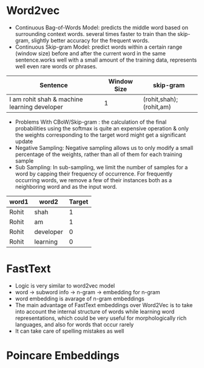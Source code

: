# Word2vec

- Continuous Bag-of-Words Model: predicts the middle word based on surrounding context words. several times faster to train than the skip-gram, slightly better accuracy for the frequent words.
- Continuous Skip-gram Model: predict words within a certain range (window size) before and after the current word in the same sentence.works well with a small amount of the training data, represents well even rare words or phrases.

| Sentence  | Window Size | skip-gram |
| ------------- | ------------- | ------------- |
| I am rohit shah & machine learning developer | 1  | (rohit,shah);(rohit,am) |

- Problems With CBoW/Skip-gram :  the calculation of the final probabilities using the softmax is quite an expensive operation & only the weights corresponding to the target word might get a significant update
- Negative Sampling: Negative sampling allows us to only modify a small percentage of the weights, rather than all of them for each training sample
- Sub Sampling: In sub-sampling, we limit the number of samples for a word by capping their frequency of occurrence. For frequently occurring words, we remove a few of their instances both as a neighboring word and as the input word.


| word1  | word2 | Target |
| ------------- | ------------- | ------------- |
| Rohit | shah  | 1 |
| Rohit | am  | 1 |
| Rohit | developer  | 0 |
| Rohit | learning  | 0 |


# FastText

- Logic is very similar to word2vec model
- word -> subword info -> n-gram -> embedding for n-gram
- word embedding is avarage of n-gram embeddings 
- The main advantage of FastText embeddings over Word2Vec is to take into account the internal structure of words while learning word representations, which could be very useful for morphologically rich languages, and also for words that occur rarely
- It can take care of spelling mistakes as well

# Poincare Embeddings
